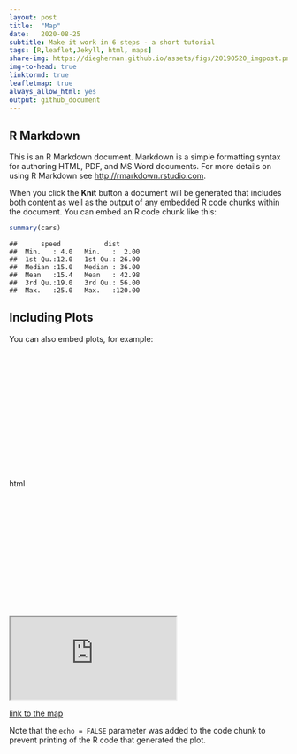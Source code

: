 ```yaml
---
layout: post
title:  "Map"
date:   2020-08-25
subtitle: Make it work in 6 steps - a short tutorial
tags: [R,leaflet,Jekyll, html, maps]
share-img: https://dieghernan.github.io/assets/figs/20190520_imgpost.png
img-to-head: true
linktormd: true
leafletmap: true
always_allow_html: yes
output: github_document
---
```


## R Markdown

This is an R Markdown document. Markdown is a simple formatting syntax
for authoring HTML, PDF, and MS Word documents. For more details on
using R Markdown see <http://rmarkdown.rstudio.com>.

When you click the **Knit** button a document will be generated that
includes both content as well as the output of any embedded R code
chunks within the document. You can embed an R code chunk like this:

``` r
summary(cars)
```

    ##      speed           dist       
    ##  Min.   : 4.0   Min.   :  2.00  
    ##  1st Qu.:12.0   1st Qu.: 26.00  
    ##  Median :15.0   Median : 36.00  
    ##  Mean   :15.4   Mean   : 42.98  
    ##  3rd Qu.:19.0   3rd Qu.: 56.00  
    ##  Max.   :25.0   Max.   :120.00

## Including Plots

You can also embed plots, for example:

<!--html_preserve-->

<div id="htmlwidget-5ecb6afbd2fea1aee589" style="width:100%;height:216px;" class="leaflet html-widget"></div>
<script type="application/json" data-for="htmlwidget-5ecb6afbd2fea1aee589">{"x":{"options":{"crs":{"crsClass":"L.CRS.EPSG3857","code":null,"proj4def":null,"projectedBounds":null,"options":{}}},"calls":[{"method":"addTiles","args":["//{s}.tile.openstreetmap.org/{z}/{x}/{y}.png",null,null,{"minZoom":0,"maxZoom":18,"tileSize":256,"subdomains":"abc","errorTileUrl":"","tms":false,"noWrap":false,"zoomOffset":0,"zoomReverse":false,"opacity":1,"zIndex":1,"detectRetina":false,"attribution":"&copy; <a href=\"http://openstreetmap.org\">OpenStreetMap<\/a> contributors, <a href=\"http://creativecommons.org/licenses/by-sa/2.0/\">CC-BY-SA<\/a>"}]},{"method":"addMarkers","args":[-36.852,174.768,null,null,null,{"interactive":true,"draggable":false,"keyboard":true,"title":"","alt":"","zIndexOffset":0,"opacity":1,"riseOnHover":false,"riseOffset":250},"The birthplace of R",null,null,null,null,{"interactive":false,"permanent":false,"direction":"auto","opacity":1,"offset":[0,0],"textsize":"10px","textOnly":false,"className":"","sticky":true},null]}],"limits":{"lat":[-36.852,-36.852],"lng":[174.768,174.768]}},"evals":[],"jsHooks":[]}</script>

<!--/html_preserve-->

html

<!--html_preserve-->

<div id="htmlwidget-7ab57412f7b1df4d5773" style="width:100%;height:216px;" class="leaflet html-widget"></div>
<iframe src="https://github.com/miloulach/Miloud_Lacheheb/blob/master/_posts/iMap.html"></iframe>

<!--/html_preserve-->

[link to the map](/Miloud_Lacheheb/_posts/assets/iMap.html)

Note that the `echo = FALSE` parameter was added to the code chunk to
prevent printing of the R code that generated the plot.